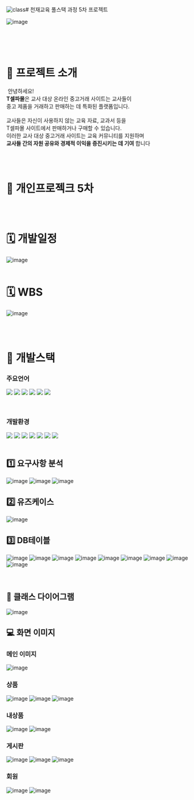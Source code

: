 ![class](https://github.com/doyounii/pro05/assets/49148640/8b111a05-7787-4559-a87e-8d71d6b6e96d)# 천재교육 풀스택 과정 5차 프로젝트 
<br/>

![image](./산출물/화면구현/cover.png)

&nbsp;&nbsp;&nbsp;&nbsp;&nbsp;&nbsp;&nbsp;&nbsp;&nbsp;&nbsp;&nbsp;&nbsp;&nbsp;&nbsp;&nbsp;&nbsp;&nbsp;&nbsp;&nbsp;&nbsp;&nbsp;&nbsp;&nbsp;&nbsp;&nbsp;&nbsp;&nbsp;&nbsp;&nbsp;&nbsp;&nbsp;&nbsp;&nbsp;&nbsp;&nbsp;&nbsp;&nbsp;&nbsp;&nbsp;&nbsp;&nbsp;&nbsp;&nbsp;&nbsp;&nbsp;&nbsp;&nbsp;&nbsp;&nbsp;&nbsp;&nbsp;&nbsp;&nbsp;&nbsp;&nbsp;&nbsp;&nbsp;&nbsp;&nbsp;&nbsp;
​
<br/><br/>
​
# 📂 프로젝트 소개 
​
안녕하세요! <br/>
**T셀파몰**은 교사 대상 온라인 중고거래 사이트는 교사들이 <br/>
중고 제품을 거래하고 판매하는 데 특화된 플랫폼입니다.
​<br/><br/>
교사들은 자신이 사용하지 않는 교육 자료, 교과서 등을 <br/>
T셀파몰 사이트에서 판매하거나 구매할 수 있습니다.  <br/>
이러한 교사 대상 중고거래 사이트는 교육 커뮤니티를 지원하며 <br/>
**교사들 간의 자원 공유와 경제적 이익을 증진시키는 데 기여** 합니다
 <br/> <br/>
 

<br/>



  # 👤 개인프로젝크 5차 
​
<br/>
​
# 🗓 개발일정
![image](./산출물/화면구현/wbs.png)
<br/>
​
# 🗓 WBS
![image](./산출물/화면구현/wbs2.png)

<br/>
​

#  🔨 개발스택

### 주요언어
<img  src="https://img.shields.io/badge/java-007396?style=for-the-badge&logo=java&logoColor=white"> <img  src="https://img.shields.io/badge/html5-E34F26?style=for-the-badge&logo=html5&logoColor=white"> <img  src="https://img.shields.io/badge/css-1572B6?style=for-the-badge&logo=css3&logoColor=white"> <img  src="https://img.shields.io/badge/javascript-F7DF1E?style=for-the-badge&logo=javascript&logoColor=black"> <img src="https://img.shields.io/badge/jquery-0769AD?style=for-the-badge&logo=jquery&logoColor=white"> <img src="https://img.shields.io/badge/bulma-00D0B1?style=for-the-badge&logo=bulma&logoColor=white">
 
​
​
​
​
​
​
### 개발환경
<img src="https://img.shields.io/badge/spring-6DB33F?style=for-the-badge&logo=spring&logoColor=white"> <img  src="https://img.shields.io/badge/apache tomcat-F8DC75?style=for-the-badge&logo=apachetomcat&logoColor=white"> <img  src="https://img.shields.io/badge/github-181717?style=for-the-badge&logo=github&logoColor=white">
<img  src="https://img.shields.io/badge/git-F05032?style=for-the-badge&logo=git&logoColor=white">
<img  src="https://img.shields.io/badge/intellijidea-6A5FBB?style=for-the-badge&logo=intellijidea&logoColor=white"> <img  src="https://img.shields.io/badge/mariaDB-003545?style=for-the-badge&logo=mariaDB&logoColor=white">  <img  src="https://img.shields.io/badge/figma-%23F24E1E.svg?style=for-the-badge&logo=figma&logoColor=white"> 
​
<br/>
​




## 1️⃣ 요구사항 분석

![image](./산출물/화면구현/yo1.png)
![image](./산출물/화면구현/yo2.png)
![image](./산출물/화면구현/yo3.png)
<br/>

## 2️⃣ 유즈케이스

![image](./산출물/화면구현/usecase.png)
<br/>

## 3️⃣ DB테이블

![image](./산출물/화면구현/슬라이드1.PNG)
![image](./산출물/화면구현/슬라이드2.PNG)
![image](./산출물/화면구현/슬라이드3.PNG)
![image](./산출물/화면구현/슬라이드4.PNG)
![image](./산출물/화면구현/슬라이드5.PNG)
![image](./산출물/화면구현/슬라이드6.PNG)
![image](./산출물/화면구현/슬라이드7.PNG)
![image](./산출물/화면구현/슬라이드8.PNG)
![image](./산출물/화면구현/슬라이드9.PNG)

<br/>

## 📐  클래스 다이어그램
![image](./산출물/화면구현/class.png)


##  💻 화면 이미지


### 메인 이미지
![image](./산출물/화면구현/index.png)

### 상품
![image](./산출물/화면구현/payList.png)
![image](./산출물/화면구현/addProduct.png)
![image](./산출물/화면구현/getProduct.png)
### 내상품
![image](./산출물/화면구현/myproduct.png)
![image](./산출물/화면구현/payList.png)

### 게시판
![image](./산출물/화면구현/boardList.png)
![image](./산출물/화면구현/boardInsert.png)
![image](./산출물/화면구현/boardDetail.png)
### 회원
![image](./산출물/화면구현/userLogin.png)
![image](./산출물/화면구현/userJoing.png)

